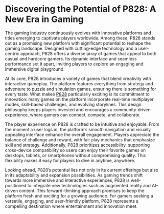 # Discovering the Potential of P828: A New Era in Gaming

The gaming industry continuously evolves with innovative platforms and titles emerging to captivate players worldwide. Among these, P828 stands out as a promising new platform with significant potential to reshape the gaming landscape. Designed with cutting-edge technology and a user-centric approach, P828 offers a diverse array of games that appeal to both casual and hardcore gamers. Its dynamic interface and seamless performance set it apart, inviting players to explore an engaging and immersive digital playground.

At its core, P828 introduces a variety of games that blend creativity with interactive gameplay. The platform features everything from strategy and adventure to puzzle and simulation games, ensuring there is something for every taste. What makes [P828](https://p828-ph.com) particularly exciting is its commitment to innovation: many games on the platform incorporate real-time multiplayer modes, skill-based challenges, and evolving storylines. This design philosophy keeps players invested and encourages a community-driven experience, where gamers can connect, compete, and collaborate.

The player experience on P828 is crafted to be intuitive and enjoyable. From the moment a user logs in, the platform’s smooth navigation and visually appealing interface enhance the overall engagement. Players appreciate the balance of challenge and reward, with fair play mechanics that emphasize skill and strategy. Additionally, P828 prioritizes accessibility, supporting cross-device compatibility so users can enjoy their favorite games on desktops, tablets, or smartphones without compromising quality. This flexibility makes it easy for players to dive in anytime, anywhere.

Looking ahead, P828’s potential lies not only in its current offerings but also in its adaptability and expansion possibilities. As gaming trends shift towards more immersive and interactive experiences, P828 is well-positioned to integrate new technologies such as augmented reality and AI-driven content. This forward-thinking approach promises to keep the platform fresh and exciting for a growing audience. For gamers seeking a versatile, engaging, and user-friendly platform, P828 represents a compelling destination where entertainment and innovation meet.